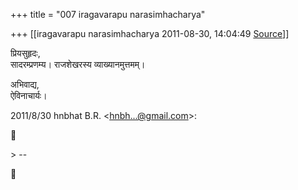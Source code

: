 +++
title = "007 iragavarapu narasimhacharya"

+++
[[iragavarapu narasimhacharya	2011-08-30, 14:04:49 [Source](https://groups.google.com/g/bvparishat/c/b9hOAif5i78)]]



प्रियसुहृदः,  
सादरम्प्रणम्य। राजशेखरस्य व्याख्यानमुत्तमम्।

  
अभिवाद्य,  
ऐविनाचार्यः।

2011/8/30 hnbhat B.R. \<[hnbh...@gmail.com]()\>:



\> --



